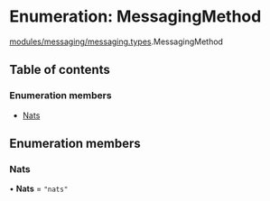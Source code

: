 # Enumeration: MessagingMethod

[modules/messaging/messaging.types](../modules/modules_messaging_messaging_types.md).MessagingMethod

## Table of contents

### Enumeration members

- [Nats](modules_messaging_messaging_types.MessagingMethod.md#nats)

## Enumeration members

### Nats

• **Nats** = `"nats"`

